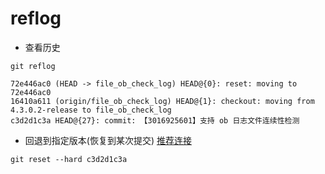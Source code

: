 # reflog

- 查看历史
```shell
git reflog

72e446ac0 (HEAD -> file_ob_check_log) HEAD@{0}: reset: moving to 72e446ac0
16410a611 (origin/file_ob_check_log) HEAD@{1}: checkout: moving from 4.3.0.2-release to file_ob_check_log
c3d2d1c3a HEAD@{27}: commit: 【3016925601】支持 ob 日志文件连续性检测
```

- 回退到指定版本(恢复到某次提交)
[推荐连接](https://blog.csdn.net/logan_LG/article/details/81531796)
```shell
git reset --hard c3d2d1c3a
```
